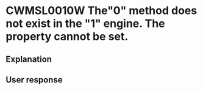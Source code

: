# CWMSL0010W The"0" method does not exist in the "1" engine. The property cannot be set.

## Explanation

## User response